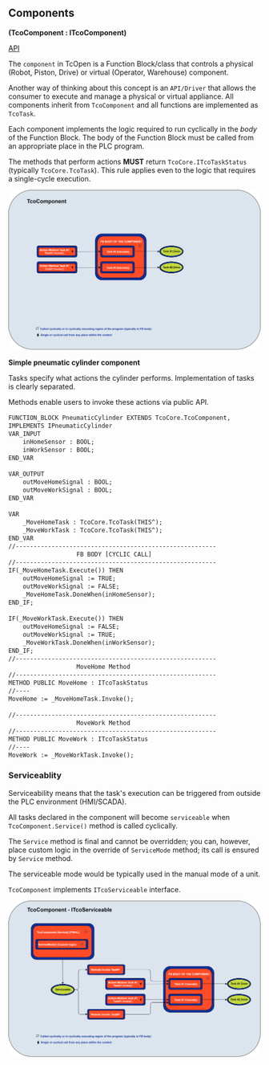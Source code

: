 ## Components

**(TcoComponent : ITcoComponent)**

[API](~/api/TcoCore/PlcDocu.TcoCore.TcoComponent.yml)

The `component` in TcOpen is a Function Block/class that controls a physical (Robot, Piston, Drive) or virtual (Operator, Warehouse) component.

Another way of thinking about this concept is an `API/Driver` that allows the consumer to execute and manage a physical or virtual appliance. All components inherit from `TcoComponent` and all functions are implemented as `TcoTask`.

Each component implements the logic required to run cyclically in the _body_ of the Function Block. The body of the Function Block must be called from an appropriate place in the PLC program.

The methods that perform actions **MUST** return `TcoCore.ITcoTaskStatus` (typically `TcoCore.TcoTask`). This rule applies even to the logic that requires a single-cycle execution.

![ComponentSchematics](assets/TcoComponent.png)

**Simple pneumatic cylinder component**

Tasks specify what actions the cylinder performs. Implementation of tasks is clearly separated.

Methods enable users to invoke these actions via public API.

```iecst
FUNCTION_BLOCK PneumaticCylinder EXTENDS TcoCore.TcoComponent, IMPLEMENTS IPneumaticCylinder
VAR_INPUT
    inHomeSensor : BOOL;
    inWorkSensor : BOOL;
END_VAR

VAR_OUTPUT
    outMoveHomeSignal : BOOL;
    outMoveWorkSignal : BOOL;
END_VAR

VAR
    _MoveHomeTask : TcoCore.TcoTask(THIS^);
    _MoveWorkTask : TcoCore.TcoTask(THIS^);
END_VAR
//--------------------------------------------------------
                   FB BODY [CYCLIC CALL]
//--------------------------------------------------------
IF(_MoveHomeTask.Execute()) THEN
    outMoveHomeSignal := TRUE;
    outMoveWorkSignal := FALSE;
    _MoveHomeTask.DoneWhen(inHomeSensor);
END_IF;

IF(_MoveWorkTask.Execute()) THEN
    outMoveHomeSignal := FALSE;
    outMoveWorkSignal := TRUE;
    _MoveWorkTask.DoneWhen(inWorkSensor);
END_IF;
//--------------------------------------------------------
                   MoveHome Method
//--------------------------------------------------------
METHOD PUBLIC MoveHome : ITcoTaskStatus
//----
MoveHome := _MoveHomeTask.Invoke();

//--------------------------------------------------------
                   MoveWork Method
//--------------------------------------------------------
METHOD PUBLIC MoveWork : ITcoTaskStatus
//----
MoveWork := _MoveWorkTask.Invoke();
```

### Serviceablity

Serviceability means that the task's execution can be triggered from outside the PLC environment (HMI/SCADA).

All tasks declared in the component will become `serviceable` when `TcoComponent.Service()` method is called cyclically.

The `Service` method is final and cannot be overridden; you can, however, place custom logic in the override of `ServiceMode` method; its call is ensured by `Service` method.

The serviceable mode would be typically used in the manual mode of a unit.

`TcoComponent` implements `ITcoServiceable` interface.

![TcoComponent Serviceable](assets/TcoComponent-serviceable.png)
